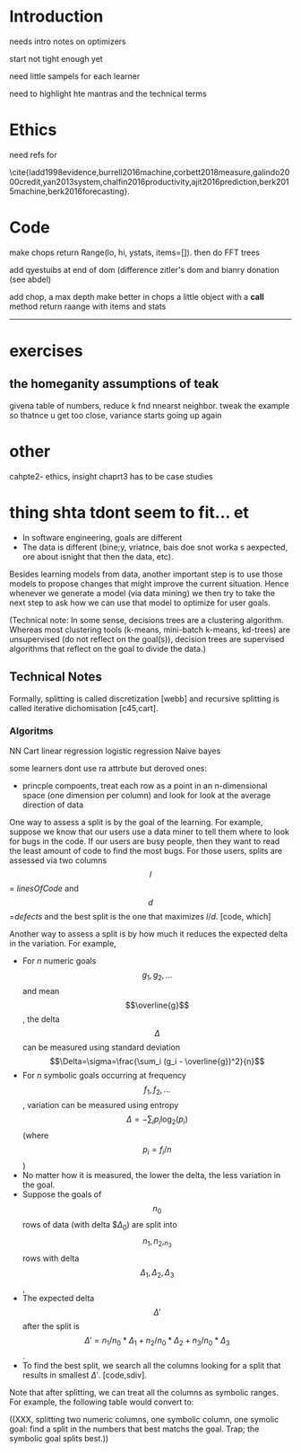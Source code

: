# Introduction


needs intro notes on optimizers

start not tight enough yet

need little sampels for each learner

need to highlight hte mantras and the technical terms

# Ethics

need refs for

\cite{ladd1998evidence,burrell2016machine,corbett2018measure,galindo2000credit,yan2013system,chalfin2016productivity,ajit2016prediction,berk2015machine,berk2016forecasting}. 


# Code

make chops return Range(lo, hi, ystats, items=[]). then do FFT trees

add qyestuibs at end of dom (difference zitler's dom and bianry donation (see abdel)

add chop, a max depth
make better in chops a little object
  with a __call__ method
return raange with items and stats 

----



# exercises

## the homeganity assumptions of teak

givena  table of numbers, reduce k fnd nnearst neighbor. tweak the example so thatnce u get too close, variance starts going up 
again

# other

cahpte2-  ethics, insight
chaprt3 has to be case studies

# thing shta tdont seem to fit... et

- In software engineering, goals are different
- The data is different (bine;y, vriatnce, bais doe snot worka s aexpected, ore about isnight that then the data, etc).


Besides learning models from data, another important step is to use those models to propose changes that might improve the current situation. Hence whenever we generate a model (via data mining) we then try to take the next step to ask how we can use that model to optimize for user goals. 


 (Technical note: In some sense, decisions trees are a clustering algorithm. Whereas most clustering tools (k-means, mini-batch k-means, kd-trees) are unsupervised (do not reflect on the goal(s)), decision trees are supervised algorithms that reflect on the goal to divide the data.)


## Technical Notes
Formally, splitting is called discretization [webb] and recursive splitting is called iterative dichomisation [c45,cart]. 

### Algoritms

NN
Cart
linear regression
logistic regression
Naive bayes

some learners dont use ra attrbute but deroved ones:
- princple compoents, treat each row as a point in an n-dimensional space (one dimension per column) and look for  look at the average direction of data

One  way to assess a split is by the goal of the learning. For example, suppose we know that our users use a data miner to tell them where to look for bugs in the code. If our users are busy people, then they want to read the least amount of code to find the most bugs. For those users, splits are assessed via two columns $$l$$= _linesOfCode_ and
$$d$$=_defects_ and the best split is the one that maximizes $l/d$. [code, which]

Another way to assess a  split is by how much it reduces the expected delta in the variation. For example,
 
- For $n$ numeric goals $$g_1,g_2,...$$ and mean $$\overline{g}$$, the delta $$\Delta$$ can be measured using standard deviation $$\Delta=\sigma=\frac{\sum_i (g_i - \overline{g})^2}{n}$$
- For $n$ symbolic goals occurring at frequency    $$f_1,f_2,...$$, variation can be measured using entropy $$\Delta=-\sum_i p_i {\log}_2(p_i)$$ (where $$p_i= f_i/n$$)
- No matter how it is measured, the lower the delta, the less variation in the goal. 
- Suppose  the goals of  $$n_0$$ rows of data (with delta $$\Delta_0$) are split into $$n_1,n_2,_n_3$$ rows with delta $$\Delta_1,\Delta_2,\Delta_3$$, 
-  The expected delta $$\Delta'$$ after the split is $$\Delta' = n_1/n_0*\Delta_1 + n_2/n_0*\Delta_2 + n_3/n_0*\Delta_3 $$. 
- To find the best split, we search all  the columns looking for a split that results in smallest   $\Delta'$.   [code,sdiv].


Note that after splitting, we can treat all the columns as symbolic ranges. For example,
the following table would convert to:

((XXX, splitting
two numeric columns, one symbolic column, one symolic goal: find a split in the numbers that best matchs the goal. Trap; the symbolic goal splits best.))

 
